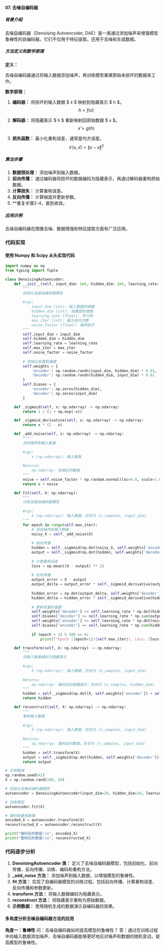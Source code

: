 #### 07. 去噪自编码器

##### 背景介绍
去噪自编码器（Denoising Autoencoder, DAE）是一类通过添加噪声来增强模型鲁棒性的自编码器。它们不仅用于特征提取，还用于去噪和生成数据。

##### 方法定义和数学原理
**定义：**

去噪自编码器通过将输入数据添加噪声，再训练模型重建原始未损坏的数据来工作。

**数学原理：**

1. **编码器：** 将损坏的输入数据 $ x̃ $ 映射到隐藏表示 $ h $。
   $$
   h = f(x̃)
   $$

2. **解码器：** 将隐藏表示 $ h $ 重新映射回原始数据 $ x $。
   $$
   x̂ = g(h)
   $$

3. **损失函数：** 最小化重构误差，通常是均方误差。
   $$
   \mathcal{L}(x, x̂) = \|x - x̂\|^2
   $$

##### 算法步骤
1. **数据预处理：** 添加噪声到输入数据。
2. **前向传播：** 通过编码器将损坏的数据编码为隐藏表示，再通过解码器重构原始数据。
3. **计算损失：** 计算重构误差。
4. **反向传播：** 计算梯度并更新参数。
5. **重复步骤2-4，直到收敛。

##### 应用示例
去噪自编码器在图像去噪、数据增强和特征提取方面有广泛应用。

### 代码实现

#### 使用 Numpy 和 Scipy 从头实现代码

```python
import numpy as np
from typing import Tuple

class DenoisingAutoencoder:
    def __init__(self, input_dim: int, hidden_dim: int, learning_rate: float = 0.01, max_iter: int = 1000, noise_factor: float = 0.1):
        """
        初始化去噪自编码器模型
        
        Args:
            input_dim (int): 输入数据的维数
            hidden_dim (int): 隐藏层的维数
            learning_rate (float): 学习率
            max_iter (int): 最大迭代次数
            noise_factor (float): 噪声因子
        """
        self.input_dim = input_dim
        self.hidden_dim = hidden_dim
        self.learning_rate = learning_rate
        self.max_iter = max_iter
        self.noise_factor = noise_factor
        
        # 初始化权重和偏置
        self.weights = {
            'encoder': np.random.randn(input_dim, hidden_dim) * 0.01,
            'decoder': np.random.randn(hidden_dim, input_dim) * 0.01
        }
        self.biases = {
            'encoder': np.zeros(hidden_dim),
            'decoder': np.zeros(input_dim)
        }

    def _sigmoid(self, x: np.ndarray) -> np.ndarray:
        return 1 / (1 + np.exp(-x))

    def _sigmoid_derivative(self, x: np.ndarray) -> np.ndarray:
        return x * (1 - x)

    def _add_noise(self, x: np.ndarray) -> np.ndarray:
        """
        添加噪声到输入数据
        
        Args:
            x (np.ndarray): 输入数据
        
        Returns:
            np.ndarray: 加噪后的数据
        """
        noise = self.noise_factor * np.random.normal(loc=0.0, scale=1.0, size=x.shape)
        return x + noise

    def fit(self, X: np.ndarray):
        """
        训练去噪自编码器模型
        
        Args:
            X (np.ndarray): 输入数据，形状为 (n_samples, input_dim)
        """
        for epoch in range(self.max_iter):
            # 添加噪声到输入数据
            noisy_X = self._add_noise(X)
            
            # 前向传播
            hidden = self._sigmoid(np.dot(noisy_X, self.weights['encoder']) + self.biases['encoder'])
            output = self._sigmoid(np.dot(hidden, self.weights['decoder']) + self.biases['decoder'])
            
            # 计算重构误差
            loss = np.mean((X - output) ** 2)
            
            # 反向传播
            output_error = X - output
            output_delta = output_error * self._sigmoid_derivative(output)
            
            hidden_error = np.dot(output_delta, self.weights['decoder'].T)
            hidden_delta = hidden_error * self._sigmoid_derivative(hidden)
            
            # 更新权重和偏置
            self.weights['decoder'] += self.learning_rate * np.dot(hidden.T, output_delta)
            self.biases['decoder'] += self.learning_rate * np.sum(output_delta, axis=0)
            self.weights['encoder'] += self.learning_rate * np.dot(noisy_X.T, hidden_delta)
            self.biases['encoder'] += self.learning_rate * np.sum(hidden_delta, axis=0)
            
            if (epoch + 1) % 100 == 0:
                print(f"Epoch [{epoch+1}/{self.max_iter}], Loss: {loss:.4f}")

    def transform(self, X: np.ndarray) -> np.ndarray:
        """
        将输入数据编码为隐藏表示
        
        Args:
            X (np.ndarray): 输入数据，形状为 (n_samples, input_dim)
        
        Returns:
            np.ndarray: 编码后的隐藏表示，形状为 (n_samples, hidden_dim)
        """
        hidden = self._sigmoid(np.dot(X, self.weights['encoder']) + self.biases['encoder'])
        return hidden

    def reconstruct(self, X: np.ndarray) -> np.ndarray:
        """
        重构输入数据
        
        Args:
            X (np.ndarray): 输入数据，形状为 (n_samples, input_dim)
        
        Returns:
            np.ndarray: 重构后的数据，形状为 (n_samples, input_dim)
        """
        hidden = self.transform(X)
        output = self._sigmoid(np.dot(hidden, self.weights['decoder']) + self.biases['decoder'])
        return output

# 示例数据
np.random.seed(42)
X = np.random.rand(100, 20)

# 初始化去噪自编码器模型
autoencoder = DenoisingAutoencoder(input_dim=20, hidden_dim=10, learning_rate=0.01, max_iter=1000)

# 训练模型
autoencoder.fit(X)

# 编码和重构数据
encoded_X = autoencoder.transform(X)
reconstructed_X = autoencoder.reconstruct(X)

print("编码后的数据:\n", encoded_X)
print("重构后的数据:\n", reconstructed_X)
```

### 代码逐步分析

1. **DenoisingAutoencoder 类：** 定义了去噪自编码器模型，包括初始化、前向传播、反向传播、训练、编码和重构方法。
2. **_add_noise 方法：** 添加噪声到输入数据，以增强模型的鲁棒性。
3. **fit 方法：** 实现了自编码器模型的训练过程，包括前向传播、计算重构误差、反向传播和参数更新。
4. **transform 方法：** 将输入数据编码为隐藏表示。
5. **reconstruct 方法：** 将隐藏表示重构为原始数据。
6. **示例数据：** 使用随机生成的数据演示自编码器的效果。

#### 多角度分析去噪自编码器方法的应用

**角度一：鲁棒性**
问：去噪自编码器如何提高模型的鲁棒性？
答：通过在训练过程中向输入数据添加噪声，去噪自编码器能够更好地应对噪声和数据的随机变动，提高模型的鲁棒性。
